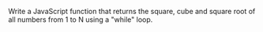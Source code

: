 Write a JavaScript function that returns the square, cube and square root of all numbers from 1 to N using a "while" loop.
